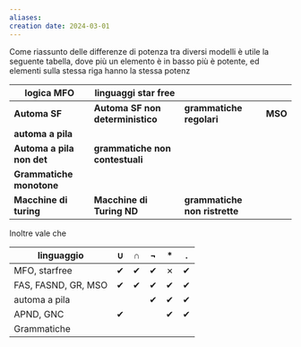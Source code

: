 ```yaml
---
aliases: 
creation date: 2024-03-01
---
```


Come riassunto delle differenze di potenza tra diversi modelli è utile la seguente tabella, dove più un elemento è in basso più è potente, ed elementi sulla stessa riga hanno la stessa potenz


| logica MFO                | linguaggi star free              |                               |     |
| ------------------------- | -------------------------------- | ----------------------------- | --- |
| **Automa SF**             | **Automa SF non deterministico** | **grammatiche regolari**      | **MSO**    |
| **automa a pila**         |                                  |                               |     |
| **Automa a pila non det** | **grammatiche non contestuali**  |                               |     |
| **Grammatiche monotone**  |                                  |                               |     |
| **Macchine di turing**    | **Macchine di Turing ND**        | **grammatiche non ristrette** |     |


Inoltre vale che

| linguaggio          | $\cup$ | $\cap$ | $\neg$ | $*$ | .   |
| ------------------- | ------ | ------ | ------ | --- | --- |
| MFO, starfree       | ✔      | ✔      | ✔      | ✗   | ✔   |
| FAS, FASND, GR, MSO | ✔      | ✔      | ✔      | ✔   | ✔   |
| automa a pila       |        |        | ✔      | ✔    |  ✔   |
| APND, GNC           | ✔      |        |        | ✔   | ✔   |
| Grammatiche                     |        |        |        |     |     |


